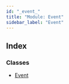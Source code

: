 ```yaml
---
id: "_event_"
title: "Module: Event"
sidebar_label: "Event"
---
```


## Index

### Classes

* [Event](../classes/_event_.event.md)
